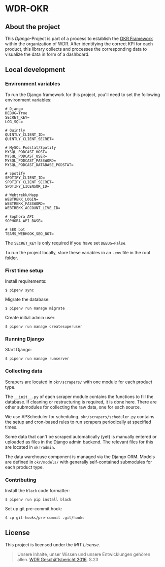 # WDR-OKR

## About the project

This _Django_-Project is part of a process to establish the
[OKR Framework](https://de.wikipedia.org/wiki/Objectives_and_Key_Results) within
the organization of WDR.
After identifying the correct KPI for each product, this library collects and
processes the corresponding data to visualize the data in form of a dashboard.
## Local development

### Environment variables

To run the Django framework for this project, you'll need to set the following
environment variables:

```env
# Django
DEBUG=True
SECRET_KEY=
LOG_SQL=

# Quintly
QUINTLY_CLIENT_ID=
QUINTLY_CLIENT_SECRET=

# MySQL Podstat/Spotify
MYSQL_PODCAST_HOST=
MYSQL_PODCAST_USER=
MYSQL_PODCAST_PASSWORD=
MYSQL_PODCAST_DATABASE_PODSTAT=

# Spotify
SPOTIPY_CLIENT_ID=
SPOTIPY_CLIENT_SECRET=
SPOTIFY_LICENSOR_ID=

# Webtrekk/Mapp
WEBTREKK_LOGIN=
WEBTREKK_PASSWORD=
WEBTREKK_ACCOUNT_LIVE_ID=

# Sophora API
SOPHORA_API_BASE=

# SEO bot
TEAMS_WEBHOOK_SEO_BOT=
```

The `SECRET_KEY` is only required if you have set `DEBUG=False`.

To run the project locally, store these variables in an `.env` file in the root
folder.

### First time setup

Install requirements:

```bash=bash
$ pipenv sync
```

Migrate the database:

```bash=bash
$ pipenv run manage migrate
```

Create initial admin user:

```bash=bash
$ pipenv run manage createsuperuser
```

### Running Django

Start Django:

```bash=bash
$ pipenv run manage runserver
```

### Collecting data

Scrapers are located in `okr/scrapers/` with one module for each product type.

The `__init__.py` of each scraper module contains the functions to fill the
database. If cleaning or restructuring is required, it is done here.
There are other submodules for collecting the raw data, one for each source.

We use APScheduler for scheduling. `okr/scrapers/scheduler.py` contains the
setup and cron-based rules to run scrapers periodically at specified times.

Some data that can't be scraped automatically (yet) is manually entered or
uploaded as files in the Django admin backend. The relevant files for this
are located in `okr/admin`.

The data warehouse component is managed via the Django ORM. Models are defined
in `okr/models/` with generally self-contained submodules for each product type.

### Contributing

Install the `black` code formatter:

```bash=bash
$ pipenv run pip install black
```

Set up git pre-commit hook:
```bash=bash
$ cp git-hooks/pre-commit .git/hooks
```

## License

This project is licensed under the _MIT License_.

> Unsere Inhalte, unser Wissen und unsere Entwicklungen gehören allen.
> [WDR Geschäftsbericht 2016](https://www1.wdr.de/unternehmen/der-wdr/serviceangebot/services/infomaterial/geschaeftsbericht-122.pdf), S.23
